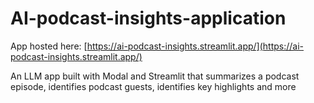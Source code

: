 # AI-podcast-insights-application

App hosted here: [https://ai-podcast-insights.streamlit.app/](https://ai-podcast-insights.streamlit.app/)


An LLM app built with Modal and Streamlit that summarizes a podcast episode, identifies podcast guests, identifies key highlights and more

